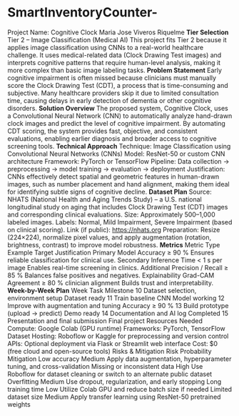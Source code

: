 # SmartInventoryCounter-

Project Name: Cognitive Clock
Maria Jose Viveros Riquelme
**Tier Selection**
Tier 2 – Image Classification (Medical AI)
This project fits Tier 2 because it applies image classification using CNNs to a real-world healthcare challenge. It uses medical-related data (Clock Drawing Test images) and interprets cognitive patterns that require human-level analysis, making it more complex than basic image labeling tasks.
**Problem Statement**
Early cognitive impairment is often missed because clinicians must manually score the Clock Drawing Test (CDT), a process that is time-consuming and subjective. Many healthcare providers skip it due to limited consultation time, causing delays in early detection of dementia or other cognitive disorders.
**Solution Overview**
The proposed system, Cognitive Clock, uses a Convolutional Neural Network (CNN) to automatically analyze hand-drawn clock images and predict the level of cognitive impairment. By automating CDT scoring, the system provides fast, objective, and consistent evaluations, enabling earlier diagnosis and broader access to cognitive screening tools.
**Technical Approach**
Technique: Image Classification using Convolutional Neural Networks (CNNs)
Model: ResNet-50 or custom CNN architecture
Framework: PyTorch or TensorFlow
Pipeline: Data collection → preprocessing → model training → evaluation → deployment
Justification: CNNs effectively detect spatial and geometric features in human-drawn images, such as number placement and hand alignment, making them ideal for identifying subtle signs of cognitive decline.
**Dataset Plan**
Source: NHATS (National Health and Aging Trends Study) – a U.S. national longitudinal study on aging that includes Clock Drawing Test (CDT) images and corresponding clinical evaluations.
Size: Approximately 500–1,000 labeled images.
Labels: Normal, Mild Impairment, Severe Impairment (based on clinical scoring).
Link (if public): https://nhats.org
Preparation: Resize (224×224), normalize pixel values, and apply augmentation (rotation, brightness, contrast) to improve model robustness.
**Metrics**
Metric Type	Example	Target	Justification
Primary	Model Accuracy	≥ 90 %	Ensures reliable classification for clinical use.
Secondary	Inference Time	< 1 s per image	Enables real-time screening in clinics.
Additional	Precision / Recall	≥ 85 %	Balances false positives and negatives.
Explainability	Grad-CAM Agreement	≥ 80 % clinician alignment	Builds trust and interpretability.
**Week-by-Week Plan**
Week	Task	Milestone
10	Dataset selection, environment setup	Dataset ready
11	Train baseline CNN	Model working
12	Improve with augmentation and tuning	Accuracy ≥ 90 %
13	Build prototype (upload → predict)	Demo ready
14	Documentation and AI log	Completed
15	Presentation and final submission	Final project
Resources Needed
Compute: Google Colab (GPU runtime)
Frameworks: PyTorch, TensorFlow
Dataset Hosting: Roboflow or Kaggle for preprocessing and version control
APIs: Optional deployment via Flask or Streamlit web interface
Cost: $0 (free cloud and open-source tools)
Risks & Mitigation
Risk	Probability	Mitigation
Low accuracy	Medium	Apply data augmentation, hyperparameter tuning, and cross-validation
Missing or inconsistent data	High	Use Roboflow for dataset cleaning or switch to an alternate public dataset
Overfitting	Medium	Use dropout, regularization, and early stopping
Long training time	Low	Utilize Colab GPU and reduce batch size if needed
Limited dataset size	Medium	Apply transfer learning using ResNet-50 pretrained weights


